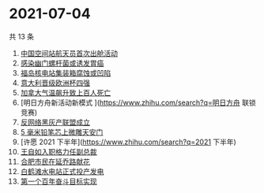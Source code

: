 # 2021-07-04

共 13 条

<!-- BEGIN -->
<!-- 最后更新时间 Sun Jul 04 2021 16:08:51 GMT+0800 (China Standard Time) -->

1. [中国空间站航天员首次出舱活动](https://www.zhihu.com/search?q=首次出舱)
2. [感染幽门螺杆菌或诱发胃癌](https://www.zhihu.com/search?q=幽门螺杆菌)
3. [福岛核电站集装箱腐蚀或凹陷](https://www.zhihu.com/search?q=福岛核电站)
4. [意大利晋级欧洲杯四强](https://www.zhihu.com/search?q=意大利队)
5. [加拿大气温飙升致上百人死亡](https://www.zhihu.com/search?q=加拿大气温飙升)
6. [明日方舟新活动新模式 ](https://www.zhihu.com/search?q=明日方舟 联锁竞赛)
7. [反网络黑灰产联盟成立](https://www.zhihu.com/search?q=TapTap)
8. [5 毫米铅笔芯上微雕天安门](https://www.zhihu.com/search?q=微雕天安门)
9. [许愿 2021 下半年](https://www.zhihu.com/search?q=2021 下半年)
10. [王自如入职格力任副总裁](https://www.zhihu.com/search?q=王自如)
11. [合肥市民在延乔路献花](https://www.zhihu.com/search?q=合肥延乔路)
12. [白鹤滩水电站正式投产发电](https://www.zhihu.com/search?q=白鹤滩水电站)
13. [第一个百年奋斗目标实现](https://www.zhihu.com/search?q=百年奋斗目标)

<!-- END -->
